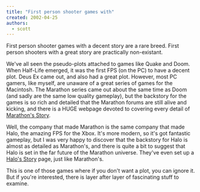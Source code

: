 ```yaml
---
title: "First person shooter games with"
created: 2002-04-25
authors: 
  - scott
---
```


First person shooter games with a decent story are a rare breed. First person shooters with a great story are practically non-existant.  
  
We've all seen the pseudo-plots attached to games like Quake and Doom. When Half-Life emerged, it was the first FPS (on the PC) to have a decent plot. Deus Ex came out, and also had a great plot. However, most PC gamers, like myself, are unaware of a great series of games for the Macintosh. The Marathon series came out about the same time as Doom (and sadly are the same low quality gameplay), but the backstory for the games is so rich and detailed that the Marathon forums are still alive and kicking, and there is a HUGE webpage devoted to covering every detail of [Marathon's Story](http://marathon.bungie.org/story/).  
  
Well, the company that made Marathon is the same company that made Halo, the amazing FPS for the Xbox. It's more modern, so it's got fantastic gameplay, but I was very happy to discover that the backstory for Halo is almost as detailed as Marathon's, and there is quite a bit to suggest that Halo is set in the far future of the Marathon universe. They've even set up a [Halo's Story](http://halo.bungie.org/story/) page, just like Marathon's.  
  
This is one of those games where if you don't want a plot, you can ignore it. But if you're interested, there is layer after layer of fascinating stuff to examine.
